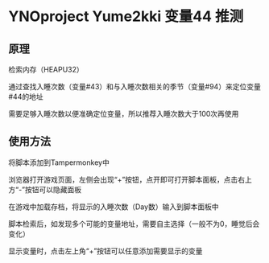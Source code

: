 # YNOproject Yume2kki 变量44 推测

## 原理

检索内存（HEAPU32）

通过查找入睡次数（变量#43）和与入睡次数相关的季节（变量#94）来定位变量#44的地址

需要足够入睡次数以便准确定位变量，所以推荐入睡次数大于100次再使用

## 使用方法

将脚本添加到Tampermonkey中

浏览器打开游戏页面，左侧会出现“+”按钮，点开即可打开脚本面板，点击右上方“-”按钮可以隐藏面板

在游戏中加载存档，将显示的入睡次数（Day数）输入到脚本面板中

脚本检索后，如发现多个可能的变量地址，需要自主选择（一般不为0，睡觉后会变化）

显示变量时，点击左上角“+”按钮可以任意添加需要显示的变量

